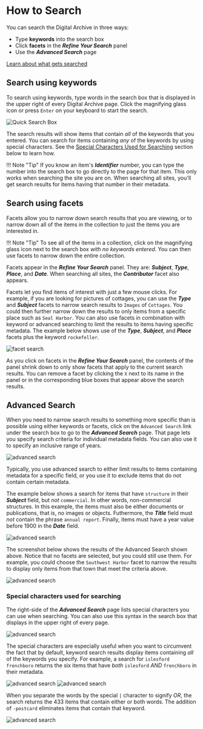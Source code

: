# How to Search

You can search the Digital Archive in three ways:

- Type **keywords** into the search box
- Click **facets** in the **_Refine Your Search_** panel
- Use the **_Advanced Search_** page

[Learn about what gets searched](/archivist/what-gets-searched)

## Search using keywords

To search using keywords, type words in the search box that is displayed in the upper right of
every Digital Archive page. Click the magnifying glass icon or press `Enter` on your keyboard to start the search.

![Quick Search Box](how-to-search-3.jpg)

The search results will show items that contain *all* of the keywords that you entered.
You can search for items containing *any* of the keywords by using special characters.
See the [Special Characters Used for Searching](#special-characters-used-for-searching)
section below to learn how.

!!! Note "Tip"
    If you know an item's **_Identifier_** number, you can type the number into the search box to go
    directly to the page for that item. This only works when searching the site you are on. When
    searching all sites, you'll get search results for items having that number in their metadata.

## Search using facets

Facets allow you to narrow down search results that you are viewing, or to narrow down all of the
items in the collection to just the items you are interested in.

!!! Note "Tip"
    To see all of the items in a collection, click on the magnifying glass icon next to the search box
    *with no keywords entered*. You can then use facets to narrow down the entire collection.

 Facets appear in the **_Refine Your Search_** panel. They are: **_Subject_**, __*Type*__,
 **_Place_**, and **_Date_**. When searching all sites, the **_Contributor_** facet also appears. 

Facets let you find items of interest with just a few mouse clicks. For example, if you are looking for pictures
of cottages, you can use the **_Type_** and **_Subject_** facets to narrow search results to `Images` of `Cottages`.
You could then further narrow down the results to only items from a specific place such as `Seal Harbor`.
You can also use facets in combination with keyword or advanced searching to limit the results to
items having specific metadata. The example below shows use of the **_Type_**, **_Subject_**, and
**_Place_** facets plus the keyword `rockefeller`.

![facet search](how-to-search-2.jpg)

As you click on facets in the **_Refine Your Search_** panel, the contents of the panel shrink down to only
show facets that apply to the current search results. You can remove a facet by clicking the `X` next to its name
in the panel or in the corresponding blue boxes that appear above the search results.

## Advanced Search

When you need to narrow search results to something more specific than is possible using either keywords
or facets, click on the `Advanced Search` link under the search box to go
to the **_Advanced Search_** page. That page lets you specify search criteria for individual 
metadata fields. You can also use it to specify an inclusive range of years.

![advanced search](how-to-search-4.jpg)

Typically, you use advanced search to either limit results to items containing metadata for a specific
field, or you use it to exclude items that do not contain certain metadata.

The example below shows a search for items that have `structure` in their **_Subject_** field, but *not*
`commercial`. In other words, non-commercial structures. In this example, the items must also be either documents or
publications, that is, no images or objects. Futhermore, the **_Title_** field must *not* contain
the phrase `annual report`. Finally, items must have a year value before 1900 in the **_Date_** field.

![advanced search](how-to-search-6.jpg)

The screenshot below shows the results of the Advanced Search shown above. Notice that no facets are selected, but
you could still use them. For example, you could choose the `Southwest Harbor` facet to narrow the results
to display only items from that town that meet the criteria above.

![advanced search](how-to-search-5.jpg)

### Special characters used for searching

The right-side of the **_Advanced Search_** page lists special characters you can use when searching.
You can also use this syntax in the search box that displays in the upper right of every page.


![advanced search](how-to-search-8.jpg)

The special characters are especially useful when you want to circumvent the fact that
by default, keyword search results display items containing *all* of the keywords you specify. For example, a
search for `islesford frenchboro` returns the six items that have *both* `islesford` *AND* `frenchboro` in their
metadata.

![advanced search](how-to-search-9.jpg)
![advanced search](how-to-search-10.jpg)

When you separate the words by the special `|` character to signify *OR*, the search returns the 433
items that contain either or both words. The addition of `-postcard` eliminates items that contain that keyword.

![advanced search](how-to-search-7.jpg)